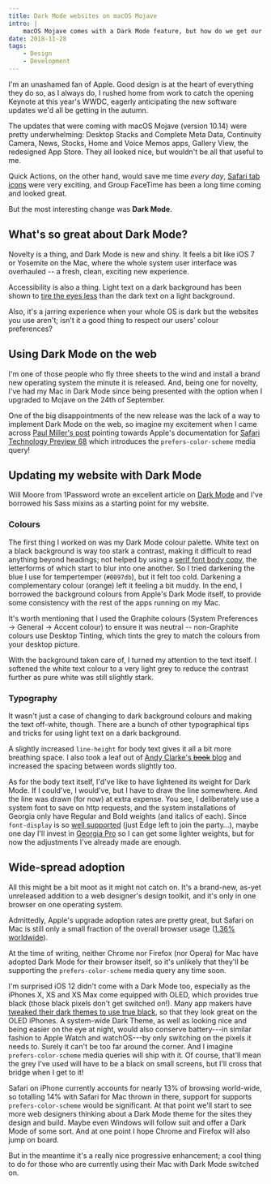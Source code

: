 ```yaml
---
title: Dark Mode websites on macOS Mojave
intro: |
    macOS Mojave comes with a Dark Mode feature, but how do we get our websites to do the same? Turns out there's a handy CSS media query that does the job!
date: 2018-11-28
tags:
    - Design
    - Development
---
```


I'm an unashamed fan of Apple. Good design is at the heart of everything they do so, as I always do, I rushed home from work to catch the opening Keynote at this year's WWDC, eagerly anticipating the new software updates we'd all be getting in the autumn.

The updates that were coming with macOS Mojave (version 10.14) were pretty underwhelming: Desktop Stacks and Complete Meta Data, Continuity Camera, News, Stocks, Home and Voice Memos apps, Gallery View, the redesigned App Store. They all looked nice, but wouldn't be all that useful to me.

Quick Actions, on the other hand, would save me time *every day*, [Safari tab icons](/blog/safari-tab-icons) were very exciting, and Group FaceTime has been a long time coming and looked great.

But the most interesting change was **Dark Mode**.


## What's so great about Dark Mode?

Novelty is a thing, and Dark Mode is new and shiny. It feels a bit like iOS 7 or Yosemite on the Mac, where the whole system user interface was overhauled -- a fresh, clean, exciting new experience.

Accessibility is also a thing. Light text on a dark background has been shown to [tire the eyes less](https://usabilitygeek.com/light-dark-ui-usability-perspective/) than the dark text on a light background.

Also, it's a jarring experience when your whole OS is dark but the websites you use aren't; isn't it a good thing to respect our users' colour preferences?


## Using Dark Mode on the web

I'm one of those people who fly three sheets to the wind and install a brand new operating system the minute it is released. And, being one for novelty, I've had my Mac in Dark Mode since being presented with the option when I upgraded to Mojave on the 24th of September.

One of the big disappointments of the new release was the lack of a way to implement Dark Mode on the web, so imagine my excitement when I came across [Paul Miller's post](https://paulmillr.com/posts/using-dark-mode-in-css/) pointing towards Apple's documentation for [Safari Technology Preview 68](https://webkit.org/blog/8475/release-notes-for-safari-technology-preview-68/) which introduces the `prefers-color-scheme` media query!


## Updating my website with Dark Mode

Will Moore from 1Password wrote an excellent article on [Dark Mode](https://blog.1password.com/from-dark-to-light-and-back-again/) and I've borrowed his Sass mixins as a starting point for my website.

### Colours

The first thing I worked on was my Dark Mode colour palette. White text on a black background is way too stark a contrast, making it difficult to read anything beyond headings; not helped by using a [serif font body copy](/blog/tempertempers-typefaces), the letterforms of which start to blur into one another. So I tried darkening the blue I use for tempertemper (`#0097db`), but it felt too cold. Darkening a complementary colour (orange) left it feeling a bit muddy. In the end, I borrowed the background colours from Apple's Dark Mode itself, to provide some consistency with the rest of the apps running on my Mac.

It's worth mentioning that I used the Graphite colours (System Preferences → General → Accent colour) to ensure it was neutral -- non-Graphite colours use Desktop Tinting, which tints the grey to match the colours from your desktop picture.

With the background taken care of, I turned my attention to the  text itself. I softened the white text colour to a very light grey to reduce the contrast further as pure white was still slightly stark.

### Typography

It wasn't just a case of changing to dark background colours and making the text off-white, though. There are a bunch of other typographical tips and tricks for using light text on a dark background.

A slightly increased `line-height` for body text gives it all a bit more breathing space. I also took a leaf out of [Andy Clarke's ~~book~~ blog](https://stuffandnonsense.co.uk/blog/redesigning-your-product-and-website-for-dark-mode) and increased the spacing between words slightly too.

As for the body text itself, I'd've like to have lightened its weight for Dark Mode. If I could've, I would've, but I have to draw the line somewhere. And the line was drawn (for now) at extra expense. You see, I deliberately use a system font to save on http requests, and the system installations of Georgia only have Regular and Bold weights (and italics of each). Since `font-display` is so [well supported](https://caniuse.com/#feat=css-font-rendering-controls) (just Edge left to join the party…), maybe one day I'll invest in [Georgia Pro](https://www.myfonts.com/fonts/ascender/georgia-pro/) so I can get some lighter weights, but for now the adjustments I've already made are enough.


## Wide-spread adoption

All this might be a bit moot as it might not catch on. It's a brand-new, as-yet unreleased addition to a web designer's design toolkit, and it's only in one browser on one operating system.

Admittedly, Apple's upgrade adoption rates are pretty great, but Safari on Mac is still only a small fraction of the overall browser usage ([1.36% worldwide](https://gs.statcounter.com/browser-version-market-share/desktop-mobile-tablet/worldwide/#monthly-201810-201810-bar)).

At the time of writing, neither Chrome nor Firefox (nor Opera) for Mac have adopted Dark Mode for their browser itself, so it's unlikely that they'll be supporting the `prefers-color-scheme` media query any time soon.

I'm surprised iOS 12 didn't come with a Dark Mode too, especially as the iPhones X, XS and XS Max come equipped with OLED, which provides true black (those black pixels don't get switched on!). Many app makers have [tweaked their dark themes to use true black](https://9to5mac.com/2018/10/18/tweetbot-true-dark-mode-gifs/), so that they look great on the OLED iPhones. A system-wide Dark Theme, as well as looking nice and being easier on the eye at night, would also conserve battery---in similar fashion to Apple Watch and watchOS---by only switching on the pixels it needs to. Surely it can't be too far around the corner. And I imagine `prefers-color-scheme`  media queries will ship with it. Of course, that'll mean the grey I've used will have to be a black on small screens, but I'll cross that bridge when I get to it!

Safari on iPhone currently accounts for nearly 13% of browsing world-wide, so totalling 14% with Safari for Mac thrown in there, support for supports `prefers-color-scheme` would be significant. At that point we'll start to see more web designers thinking about a Dark Mode theme for the sites they design and build. Maybe even Windows will follow suit and offer a Dark Mode of some sort. And at one point I hope Chrome and Firefox will also jump on board.

But in the meantime it's a really nice progressive enhancement; a cool thing to do for those who are currently using their Mac with Dark Mode switched on.
